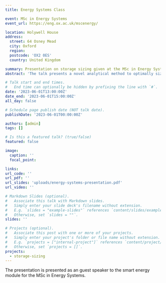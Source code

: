 ```yaml
---
title: Energy Systems Class

event: MSc in Energy Systems
event_url: https://eng.ox.ac.uk/mscenergy/

location: Holywell House
address:
  street: 64 Osney Mead
  city: Oxford
  region:
  postcode: 'OX2 0ES'
  country: United Kingdom

summary: Presentation on storage sizing given at the MSc in Energy Systems class at the University of Toronto as a guest speaker to the Digitization and Smart Energy module.
abstract: 'The talk presents a novel analytical method to optimally size energy storage. The method is fast, calculates the exact optimal, and handles non-linear models. The need for storage sizing arises from the rising greenhouse gas emissions, which are considered the main culprit of climate change. Many countries have signed the Paris Agreement to curb emissions and become carbon neutral by 2050 \cite{unfccc2015}. However, currently more than 73\% of global greenhouse gas emissions come from the fossil fuel-reliant energy sector \cite{ritchie2020}. Renewable generations, such as solar and wind, produce no emissions during operation, and have lower life-cycle emissions than fossil fuel power plants \cite{pehl2017}. Moreover, solar farms produce electricity significantly cheaper than fossil fuel power plants in many countries \cite{iea2020,irena2021}. However, renewables are weather-dependent, causing their generation to be intermittent and non-dispatchable. The intermittency is dangerous for the stability of the electrical system, and the lack of dispatchability creates mismatches between electricity generation and demand, resulting in curtailed generations and unmet demands. Energy storage can mitigate renewable intermittency and non-dispatchability. Storage regulates intermittency by storing energy during high generation periods, and then releasing that energy to supplement low generation periods. In the same manner, storage can charge from surplus generation and discharge to meet the excess demand, effectively providing dispatchability to renewables. Proper sizing ensures storage has enough capacity to charge and discharge energy when required, and achieves this without unutilized or wasted storage. There are four main approaches to size energy storage: enumerative, mathematical programming, meta-heuristic and analytical.'

# Talk start and end times.
#   End time can optionally be hidden by prefixing the line with `#`.
date: '2023-06-01T13:00:00Z'
date_end: '2023-06-01T15:00:00Z'
all_day: false

# Schedule page publish date (NOT talk date).
publishDate: '2023-06-01T00:00:00Z'

authors: [admin]
tags: []

# Is this a featured talk? (true/false)
featured: false

image:
  caption: ''
  focal_point: 

links:
url_code: ''
url_pdf: ''
url_slides: 'uploads/energy-systems-presentation.pdf'
url_video: ''

# Markdown Slides (optional).
#   Associate this talk with Markdown slides.
#   Simply enter your slide deck's filename without extension.
#   E.g. `slides = "example-slides"` references `content/slides/example-slides.md`.
#   Otherwise, set `slides = ""`.
slides: ''

# Projects (optional).
#   Associate this post with one or more of your projects.
#   Simply enter your project's folder or file name without extension.
#   E.g. `projects = ["internal-project"]` references `content/project/deep-learning/index.md`.
#   Otherwise, set `projects = []`.
projects:
  - storage-sizing
---
```

The presentation is presented as an guest speaker to the smart energy module for the MSc in Energy Systems.